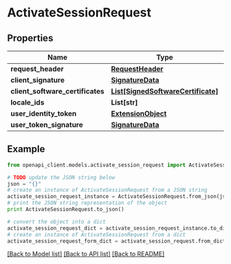 # ActivateSessionRequest


## Properties
Name | Type | Description | Notes
------------ | ------------- | ------------- | -------------
**request_header** | [**RequestHeader**](RequestHeader.md) |  | [optional] 
**client_signature** | [**SignatureData**](SignatureData.md) |  | [optional] 
**client_software_certificates** | [**List[SignedSoftwareCertificate]**](SignedSoftwareCertificate.md) |  | [optional] 
**locale_ids** | **List[str]** |  | [optional] 
**user_identity_token** | [**ExtensionObject**](ExtensionObject.md) |  | [optional] 
**user_token_signature** | [**SignatureData**](SignatureData.md) |  | [optional] 

## Example

```python
from openapi_client.models.activate_session_request import ActivateSessionRequest

# TODO update the JSON string below
json = "{}"
# create an instance of ActivateSessionRequest from a JSON string
activate_session_request_instance = ActivateSessionRequest.from_json(json)
# print the JSON string representation of the object
print ActivateSessionRequest.to_json()

# convert the object into a dict
activate_session_request_dict = activate_session_request_instance.to_dict()
# create an instance of ActivateSessionRequest from a dict
activate_session_request_form_dict = activate_session_request.from_dict(activate_session_request_dict)
```
[[Back to Model list]](../README.md#documentation-for-models) [[Back to API list]](../README.md#documentation-for-api-endpoints) [[Back to README]](../README.md)


